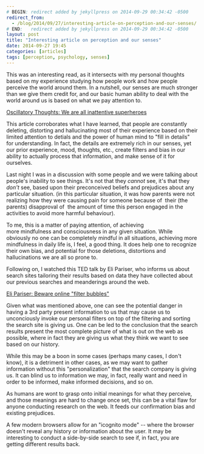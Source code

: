 ```yaml
---
# BEGIN: redirect added by jekyllpress on 2014-09-29 00:34:42 -0500
redirect_from:
  - /blog/2014/09/27/interesting-article-on-perception-and-our-senses/
# END:   redirect added by jekyllpress on 2014-09-29 00:34:42 -0500
layout: post
title: "Interesting article on perception and our senses"
date: 2014-09-27 19:45
categories: [articles]
tags: [perception, psychology, senses]
---
```

This was an interesting read, as it intersects with my personal thoughts based on my experience studying how people work and how people perceive the world around them. In a nutshell, our senses are much stronger than we give them credit for, and our basic human ability to deal with the world around us is based on what we pay attention to.

[Oscillatory Thoughts: We are all inattentive superheroes](http://blog.ketyov.com/2011/05/we-are-all-inattentive-superheroes.html)

This article corroborates what I have learned, that people are constantly deleting, distorting and hallucinating most of their experience based on their limited attention to detials and the power of human mind to "fill in details" for understanding. In fact, the details are extremely rich in our senses, yet our prior experience, mood, thoughts, etc., create filters and bias in our ability to actually process that information, and make sense of it for ourselves.

Last night I was in a discussion with some people and we were talking about people's inability to see things. It's not that they *cannot* see, it's that they *don't* see, based upon their preconceived beliefs and prejudices about any particular situation. (in this particular situation, it was how parents were not realizing how they were causing pain for someone because of  their (the parents) disapproval of  the amount of time this person engaged in the activities to avoid more harmful behaviour).

To me, this is a matter of paying attention, of achieving more mindfulness and consciousness in any given situation. While obviously no one can be completely mindful in all situations, achieving more mindfulness in daily life is, I feel, a good thing. It does help one to recognize their own bias, and potential for those deletions, distortions and hallucinations we are all so prone to.

Following on, I watched this TED talk by Eli Pariser, who informs us about search sites tailoring their results based on data they have collected about our previous searches and meanderings around the web.

[Eli Pariser: Beware online "filter bubbles"](http://www.ted.com/talks/eli_pariser_beware_online_filter_bubbles.htm)

Given what was mentioned above, one can see the potential danger in having a 3rd party present information to us that may cause us to unconciously invoke our personal filters on top of the filtering and sorting the search site is giving us. One can be led to the conclusion that the search results present the most complete picture of what is out on the web as possible, where in fact they are giving us what they think we want to see based on our history.

While this may be a boon in some cases (perhaps many cases, I don't know), it is a detriment in other cases, as we may want to gather information without this "personalization" that the search company is giving us. It can blind us to information we may, in fact, really want and need in order to be informed, make informed decisions, and so on.

As humans are wont to grasp onto initial meanings for what they perceive, and those meanings are hard to change once set, this can be a vital flaw for anyone conducting research on the web. It feeds our confirmation bias and existing prejudices.

A few modern browsers allow for an "icognito mode" -- where the browser doesn't reveal any history or information about the user. It may be interesting to conduct a side-by-side search to see if, in fact, you are getting different results back.
